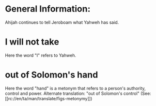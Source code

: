 # General Information:

Ahijah continues to tell Jeroboam what Yahweh has said.

# I will not take

Here the word "I" refers to Yahweh.

# out of Solomon's hand

Here the word "hand" is a metonym that refers to a person's authority, control and power. Alternate translation: "out of Solomon's control" (See: [[rc://en/ta/man/translate/figs-metonymy]])

